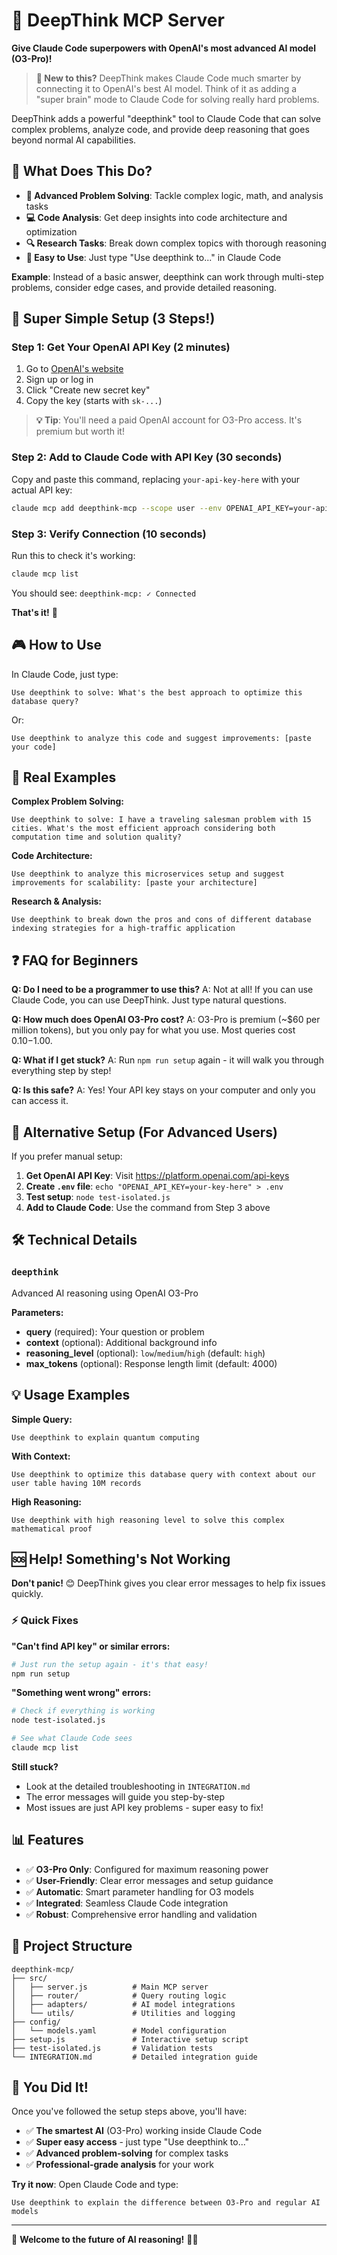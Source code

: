 # 🧠 DeepThink MCP Server

**Give Claude Code superpowers with OpenAI's most advanced AI model (O3-Pro)!**

> **📖 New to this?** DeepThink makes Claude Code much smarter by connecting it to OpenAI's best AI model. Think of it as adding a "super brain" mode to Claude Code for solving really hard problems.

DeepThink adds a powerful "deepthink" tool to Claude Code that can solve complex problems, analyze code, and provide deep reasoning that goes beyond normal AI capabilities.

## 🎯 What Does This Do?

- **🧠 Advanced Problem Solving**: Tackle complex logic, math, and analysis tasks
- **💻 Code Analysis**: Get deep insights into code architecture and optimization  
- **🔍 Research Tasks**: Break down complex topics with thorough reasoning
- **🚀 Easy to Use**: Just type "Use deepthink to..." in Claude Code

**Example**: Instead of a basic answer, deepthink can work through multi-step problems, consider edge cases, and provide detailed reasoning.

## 🚀 Super Simple Setup (3 Steps!)

### Step 1: Get Your OpenAI API Key (2 minutes)

1. Go to [OpenAI's website](https://platform.openai.com/api-keys)
2. Sign up or log in
3. Click "Create new secret key"
4. Copy the key (starts with `sk-...`)

> **💡 Tip**: You'll need a paid OpenAI account for O3-Pro access. It's premium but worth it!

### Step 2: Add to Claude Code with API Key (30 seconds)

Copy and paste this command, replacing `your-api-key-here` with your actual API key:

```bash
claude mcp add deepthink-mcp --scope user --env OPENAI_API_KEY=your-api-key-here -- node /Users/haziqazizi/code/deepthink-mcp/src/server.js
```

### Step 3: Verify Connection (10 seconds)

Run this to check it's working:

```bash
claude mcp list
```

You should see: `deepthink-mcp: ✓ Connected`

**That's it!** 🎉

## 🎮 How to Use

In Claude Code, just type:

```
Use deepthink to solve: What's the best approach to optimize this database query?
```

Or:

```
Use deepthink to analyze this code and suggest improvements: [paste your code]
```

## 🌟 Real Examples

**Complex Problem Solving:**
```
Use deepthink to solve: I have a traveling salesman problem with 15 cities. What's the most efficient approach considering both computation time and solution quality?
```

**Code Architecture:**
```
Use deepthink to analyze this microservices setup and suggest improvements for scalability: [paste your architecture]
```

**Research & Analysis:**
```
Use deepthink to break down the pros and cons of different database indexing strategies for a high-traffic application
```

## ❓ FAQ for Beginners

**Q: Do I need to be a programmer to use this?**
A: Not at all! If you can use Claude Code, you can use DeepThink. Just type natural questions.

**Q: How much does OpenAI O3-Pro cost?**
A: O3-Pro is premium (~$60 per million tokens), but you only pay for what you use. Most queries cost $0.10-$1.00.

**Q: What if I get stuck?**
A: Run `npm run setup` again - it will walk you through everything step by step!

**Q: Is this safe?**
A: Yes! Your API key stays on your computer and only you can access it.

## 🔧 Alternative Setup (For Advanced Users)

If you prefer manual setup:

1. **Get OpenAI API Key**: Visit https://platform.openai.com/api-keys
2. **Create `.env` file**: `echo "OPENAI_API_KEY=your-key-here" > .env`
3. **Test setup**: `node test-isolated.js`
4. **Add to Claude Code**: Use the command from Step 3 above

## 🛠️ Technical Details

### `deepthink`
Advanced AI reasoning using OpenAI O3-Pro

**Parameters:**
- **query** (required): Your question or problem
- **context** (optional): Additional background info
- **reasoning_level** (optional): `low`/`medium`/`high` (default: `high`)
- **max_tokens** (optional): Response length limit (default: 4000)

## 💡 Usage Examples

**Simple Query:**
```
Use deepthink to explain quantum computing
```

**With Context:**
```
Use deepthink to optimize this database query with context about our user table having 10M records
```

**High Reasoning:**
```
Use deepthink with high reasoning level to solve this complex mathematical proof
```

## 🆘 Help! Something's Not Working

**Don't panic!** 😊 DeepThink gives you clear error messages to help fix issues quickly.

### ⚡ Quick Fixes

**"Can't find API key" or similar errors:**
```bash
# Just run the setup again - it's that easy!
npm run setup
```

**"Something went wrong" errors:**
```bash  
# Check if everything is working
node test-isolated.js

# See what Claude Code sees
claude mcp list
```

**Still stuck?**
- Look at the detailed troubleshooting in `INTEGRATION.md`
- The error messages will guide you step-by-step
- Most issues are just API key problems - super easy to fix!

## 📊 Features

- ✅ **O3-Pro Only**: Configured for maximum reasoning power
- ✅ **User-Friendly**: Clear error messages and setup guidance
- ✅ **Automatic**: Smart parameter handling for O3 models
- ✅ **Integrated**: Seamless Claude Code integration
- ✅ **Robust**: Comprehensive error handling and validation

## 📁 Project Structure

```
deepthink-mcp/
├── src/
│   ├── server.js          # Main MCP server
│   ├── router/            # Query routing logic
│   ├── adapters/          # AI model integrations
│   └── utils/             # Utilities and logging
├── config/
│   └── models.yaml        # Model configuration
├── setup.js               # Interactive setup script
├── test-isolated.js       # Validation tests
└── INTEGRATION.md         # Detailed integration guide
```

## 🎊 You Did It!

Once you've followed the setup steps above, you'll have:
- ✅ **The smartest AI** (O3-Pro) working inside Claude Code
- ✅ **Super easy access** - just type "Use deepthink to..." 
- ✅ **Advanced problem-solving** for complex tasks
- ✅ **Professional-grade analysis** for your work

**Try it now**: Open Claude Code and type:
```
Use deepthink to explain the difference between O3-Pro and regular AI models
```

---

🎉 **Welcome to the future of AI reasoning!** 🧠✨
